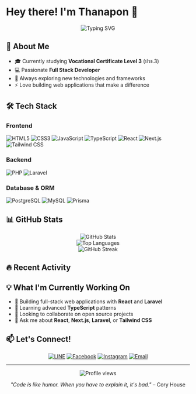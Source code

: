 # Hey there! I'm Thanapon 👋

<div align="center">
  <img src="https://readme-typing-svg.herokuapp.com?font=Fira+Code&pause=1000&color=2F81F7&center=true&vCenter=true&width=435&lines=Full+Stack+Developer;Vocational+Student;Always+Learning+New+Things" alt="Typing SVG" />
</div>

## 🚀 About Me

- 🎓 Currently studying **Vocational Certificate Level 3** (ปวช.3)
- 💻 Passionate **Full Stack Developer** 
- 🌱 Always exploring new technologies and frameworks
- ⚡ Love building web applications that make a difference

## 🛠️ Tech Stack

### Frontend
![HTML5](https://img.shields.io/badge/HTML5-E34F26?style=for-the-badge&logo=html5&logoColor=white)
![CSS3](https://img.shields.io/badge/CSS3-1572B6?style=for-the-badge&logo=css3&logoColor=white)
![JavaScript](https://img.shields.io/badge/JavaScript-F7DF1E?style=for-the-badge&logo=javascript&logoColor=black)
![TypeScript](https://img.shields.io/badge/TypeScript-007ACC?style=for-the-badge&logo=typescript&logoColor=white)
![React](https://img.shields.io/badge/React-20232A?style=for-the-badge&logo=react&logoColor=61DAFB)
![Next.js](https://img.shields.io/badge/Next.js-000000?style=for-the-badge&logo=next.js&logoColor=white)
![Tailwind CSS](https://img.shields.io/badge/Tailwind_CSS-38B2AC?style=for-the-badge&logo=tailwind-css&logoColor=white)

### Backend
![PHP](https://img.shields.io/badge/PHP-777BB4?style=for-the-badge&logo=php&logoColor=white)
![Laravel](https://img.shields.io/badge/Laravel-FF2D20?style=for-the-badge&logo=laravel&logoColor=white)

### Database & ORM
![PostgreSQL](https://img.shields.io/badge/PostgreSQL-316192?style=for-the-badge&logo=postgresql&logoColor=white)
![MySQL](https://img.shields.io/badge/MySQL-4479A1?style=for-the-badge&logo=mysql&logoColor=white)
![Prisma](https://img.shields.io/badge/Prisma-2D3748?style=for-the-badge&logo=prisma&logoColor=white)

## 📊 GitHub Stats

<div align="center">
  <img src="https://github-readme-stats.vercel.app/api?username=thanapon&show_icons=true&theme=tokyonight&hide_border=true" alt="GitHub Stats" />
</div>

<div align="center">
  <img src="https://github-readme-stats.vercel.app/api/top-langs/?username=thanapon&layout=compact&theme=tokyonight&hide_border=true" alt="Top Languages" />
</div>

<div align="center">
  <img src="https://github-readme-streak-stats.herokuapp.com/?user=thanapon&theme=tokyonight&hide_border=true" alt="GitHub Streak" />
</div>

## 🔥 Recent Activity

<!--START_SECTION:activity-->
<!--END_SECTION:activity-->

## 💡 What I'm Currently Working On

- 🔭 Building full-stack web applications with **React** and **Laravel**
- 🌱 Learning advanced **TypeScript** patterns
- 👯 Looking to collaborate on open source projects
- 💬 Ask me about **React**, **Next.js**, **Laravel**, or **Tailwind CSS**


## 📫 Let's Connect!

<div align="center">
  
[![LINE](https://img.shields.io/badge/LINE-00C300?style=for-the-badge&logo=line&logoColor=white)](https://line.me/ti/p/~your-line-id)
[![Facebook](https://img.shields.io/badge/Facebook-1877F2?style=for-the-badge&logo=facebook&logoColor=white)](https://facebook.com/your-facebook)
[![Instagram](https://img.shields.io/badge/Instagram-E4405F?style=for-the-badge&logo=instagram&logoColor=white)](https://instagram.com/your-instagram)
[![Email](https://img.shields.io/badge/Email-D14836?style=for-the-badge&logo=gmail&logoColor=white)](mailto:your-email@example.com)

</div>

---

<div align="center">
  <img src="https://komarev.com/ghpvc/?username=thanapon&color=blueviolet&style=flat-square&label=Profile+Views" alt="Profile views" />
</div>

<div align="center">
  
*"Code is like humor. When you have to explain it, it's bad."* – Cory House

</div>
